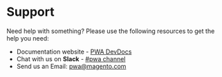 # Support

Need help with something? Please use the following resources to get the help you need:

-   Documentation website - [PWA DevDocs]
-   Chat with us on **Slack** - [#pwa channel]
-   Send us an Email: pwa@magento.com

[pwa devdocs]: https://pwastudio.io
[#pwa channel]: https://magentocommeng.slack.com/messages/C71HNKYS2
